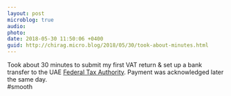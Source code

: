 ```yaml
---
layout: post
microblog: true
audio: 
photo: 
date: 2018-05-30 11:50:06 +0400
guid: http://chirag.micro.blog/2018/05/30/took-about-minutes.html
---
```

Took about 30 minutes to submit my first VAT return & set up a bank transfer to the UAE [Federal Tax Authority](https://www.tax.gov.ae/index.aspx). Payment was acknowledged later the same day.  
#smooth
